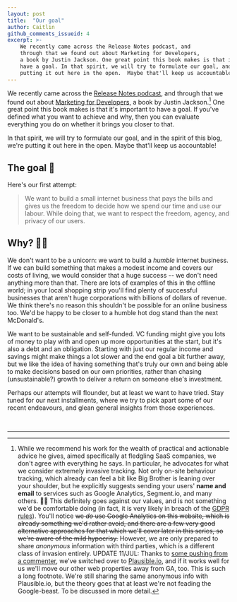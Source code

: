 ```yaml
---
layout: post
title:  "Our goal"
author: Caitlin
github_comments_issueid: 4
excerpt: >-
    We recently came across the Release Notes podcast, and
    through that we found out about Marketing for Developers,
    a book by Justin Jackson. One great point this book makes is that it's important to
    have a goal. In that spirit, we will try to formulate our goal, and in the spirit of this blog, we're
    putting it out here in the open.  Maybe that'll keep us accountable!
---
```


We recently came across the [Release Notes podcast](https://releasenotes.tv/), and
through that we found out about  [Marketing for Developers](https://devmarketing.xyz/),
a book by Justin Jackson.[^jj] One great point this book makes is that it's important to
have a goal. If you've defined what you want to achieve and why, then you can evaluate
everything you do on whether it brings you closer to that.

In that spirit, we will try to formulate our goal, and in the spirit of this blog, we're
putting it out here in the open.  Maybe that'll keep us accountable!

## The goal 🥅

Here's our first attempt:

<blockquote>
  We want to build a small internet business that pays the bills and gives us the freedom
  to decide how we spend our time and use our labour. While doing that, we want to respect
  the freedom, agency, and privacy of our users.
</blockquote>

## Why? 🤷‍♀️

We don't want to be a unicorn: we want to build a _humble_ internet business. If we can
build something that makes a modest income and covers our costs of living, we would
consider that a huge success -- we don't need anything more than that. There are lots of
examples of this in the offline world; in your local shopping strip you'll find plenty
of successful businesses that aren't huge corporations with billions of dollars of
revenue. We think there's no reason this shouldn't be possible for an online business
too. We'd be happy to be closer to a humble hot dog stand than the next McDonald's.

We want to be sustainable and self-funded. VC funding might give you lots of money to
play with and open up more opportunities at the start, but it's also a debt and an
obligation. Starting with just our regular income and savings might make things a lot
slower and the end goal a bit further away, but we like the idea of having something
that's truly our own and being able to make decisions based on our own priorities,
rather than chasing (unsustainable?) growth to deliver a return on someone else's
investment.

Perhaps our attempts will flounder, but at least we want to have tried.  Stay tuned for
our next installments, where we try to pick apart some of our recent endeavours, and
glean general insights from those experiences.

<br>
<hr>

[^jj]: While we recommend his work for the wealth of practical and actionable advice he gives, aimed specifically at fledgling SaaS companies, we don't agree with everything he says.  In particular, he advocates for what we consider extremely invasive tracking. Not only on-site behaviour tracking, which already can feel a bit like Big Brother is leaning over your shoulder, but he explicitly suggests sending your users' **name and email** to services such as Google Analytics, Segment.io, and many others. 🙅‍♀️ This definitely goes against our values, and is not something we'd be comfortable doing (in fact, it is very likely in breach of the [GDPR rules](https://en.wikipedia.org/wiki/General_Data_Protection_Regulation)). You'll notice ~~we _do_ use Google Analytics on this website, which is already something we'd rather avoid, and there are a few very good alternative approaches for that which we'll cover later in this series, so we're aware of the mild hypocrisy.~~  However, we are only prepared to share _anonymous_ information with third parties, which is a different class of invasion entirely. UPDATE 11/JUL: Thanks to [some pushing from a commenter](https://github.com/yourbroccoli/exsaasperated-comments/issues/4?#issuecomment-656551431), we've switched over to [Plausible.io](https://plausible.io), and if it works well for us we'll move our other web properties away from GA, too.  This is such a long footnote.  We're still sharing the same anonymous info with Plausible.io, but the theory goes that at least we're not feading the Google-beast. To be discussed in more detail.
